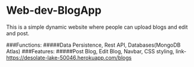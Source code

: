 # Web-dev-BlogApp
This is a simple dynamic website where people can upload blogs and edit and post.

###Functions:
#####Data Persistence, Rest API, Databases(MongoDB Atlas)
###Features:
#####Post Blog, Edit Blog, Navbar, CSS styling,
link-https://desolate-lake-50046.herokuapp.com/blogs
